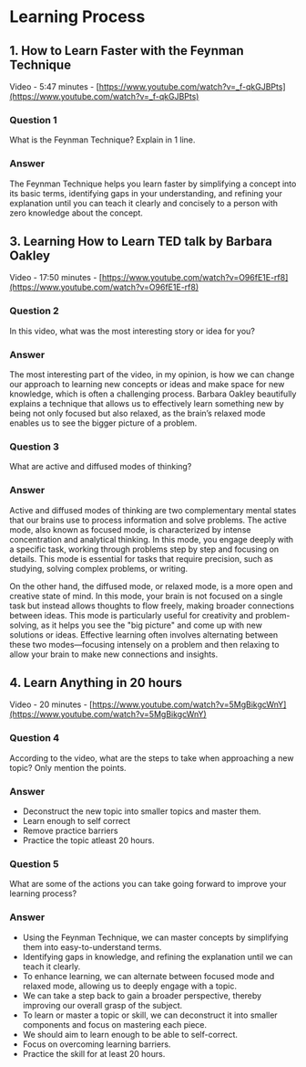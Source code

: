 # Learning Process

## 1. How to Learn Faster with the Feynman Technique
Video - 5:47 minutes - [https://www.youtube.com/watch?v=_f-qkGJBPts](https://www.youtube.com/watch?v=_f-qkGJBPts)

### Question 1
What is the Feynman Technique? Explain in 1 line.

### Answer
The Feynman Technique helps you learn faster by simplifying a concept into its basic terms, identifying gaps in your understanding, and refining your explanation until you can teach it clearly and concisely to a person with zero knowledge about the concept.


## 3. Learning How to Learn TED talk by Barbara Oakley
Video - 17:50 minutes - [https://www.youtube.com/watch?v=O96fE1E-rf8](https://www.youtube.com/watch?v=O96fE1E-rf8)

### Question 2
In this video, what was the most interesting story or idea for you?

### Answer
The most interesting part of the video, in my opinion, is how we can change our approach to learning new concepts or ideas and make space for new knowledge, which is often a challenging process. Barbara Oakley beautifully explains a technique that allows us to effectively learn something new by being not only focused but also relaxed, as the brain’s relaxed mode enables us to see the bigger picture of a problem.

### Question 3
What are active and diffused modes of thinking?

### Answer
Active and diffused modes of thinking are two complementary mental states that our brains use to process information and solve problems. The active mode, also known as focused mode, is characterized by intense concentration and analytical thinking. In this mode, you engage deeply with a specific task, working through problems step by step and focusing on details. This mode is essential for tasks that require precision, such as studying, solving complex problems, or writing.

On the other hand, the diffused mode, or relaxed mode, is a more open and creative state of mind. In this mode, your brain is not focused on a single task but instead allows thoughts to flow freely, making broader connections between ideas. This mode is particularly useful for creativity and problem-solving, as it helps you see the "big picture" and come up with new solutions or ideas. Effective learning often involves alternating between these two modes—focusing intensely on a problem and then relaxing to allow your brain to make new connections and insights.

## 4. Learn Anything in 20 hours

Video  - 20 minutes - [https://www.youtube.com/watch?v=5MgBikgcWnY](https://www.youtube.com/watch?v=5MgBikgcWnY)

### Question 4
According to the video, what are the steps to take when approaching a new topic? Only mention the points.

### Answer
- Deconstruct the new topic into smaller topics and master them.
- Learn enough to self correct
- Remove practice barriers
- Practice the topic atleast 20 hours.

### Question 5
What are some of the actions you can take going forward to improve your learning process?

### Answer
- Using the Feynman Technique, we can master concepts by simplifying them into easy-to-understand terms.
- Identifying gaps in knowledge, and refining the explanation until we can teach it clearly.
- To enhance learning, we can alternate between focused mode and relaxed mode, allowing us to deeply engage with a topic.
- We can take a step back to gain a broader perspective, thereby improving our overall grasp of the subject.
- To learn or master a topic or skill, we can deconstruct it into smaller components and focus on mastering each piece.
- We should aim to learn enough to be able to self-correct.
- Focus on overcoming learning barriers.
- Practice the skill for at least 20 hours.

